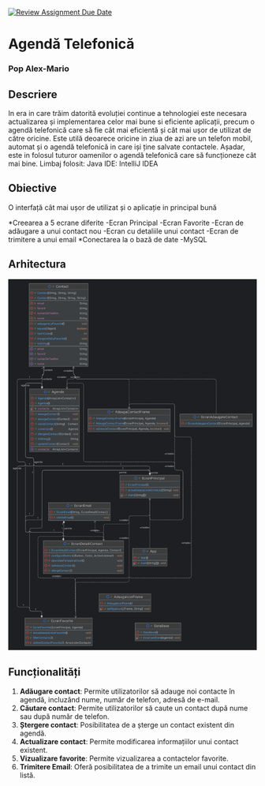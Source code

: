 [![Review Assignment Due Date](https://classroom.github.com/assets/deadline-readme-button-22041afd0340ce965d47ae6ef1cefeee28c7c493a6346c4f15d667ab976d596c.svg)](https://classroom.github.com/a/ub5aCVal)
# Agendă Telefonică
### Pop Alex-Mario

## Descriere
In era in care trăim datorită evoluției continue a tehnologiei este necesara actualizarea și
implementarea celor mai bune si eficiente aplicații, precum o agendă telefonică care să fie
cât mai eficientă și cât mai ușor de utilizat de către oricine. Este utilă deoarece oricine in
ziua de azi are un telefon mobil, automat și o agendă telefonică in care iși ține salvate
contactele. Așadar, este in folosul tuturor oamenilor o agendă telefonică care să
funcționeze cât mai bine.
Limbaj folosit: Java
IDE: IntelliJ IDEA

## Obiective
O interfață cât mai ușor de utilizat și o aplicație in principal bună

*Creearea a 5 ecrane diferite
 -Ecran Principal
 -Ecran Favorite
 -Ecran de adăugare a unui contact nou
 -Ecran cu detaliile unui contact
 -Ecran de trimitere a unui email
*Conectarea la o bază de date
 -MySQL


## Arhitectura


![Diagrama](https://github.com/PAlex237/agenda_telefonica/blob/main/images/example.png)



## Funcționalități

1. **Adăugare contact**: Permite utilizatorilor să adauge noi contacte în agendă, incluzând nume, număr de telefon, adresă de e-mail.
2. **Căutare contact**: Permite utilizatorilor să caute un contact după nume sau după număr de telefon.
3. **Ștergere contact**: Posibilitatea de a șterge un contact existent din agendă.
4. **Actualizare contact**: Permite modificarea informațiilor unui contact existent.
5. **Vizualizare favorite**: Permite vizualizarea a contactelor favorite.
6. **Trimitere Email**: Oferă posibilitatea de a trimite un email unui contact din listă.



